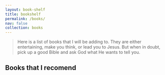 ```yaml
---
layout: book-shelf
title: bookshelf
permalink: /books/
nav: false
collection: books
---
```


> Here is a list of books that I will be adding to.  They are either entertaining, make you think, or lead you to Jesus.  But when in doubt, pick up a good Bible and ask God what He wants to tell you.

## Books that I recomend
